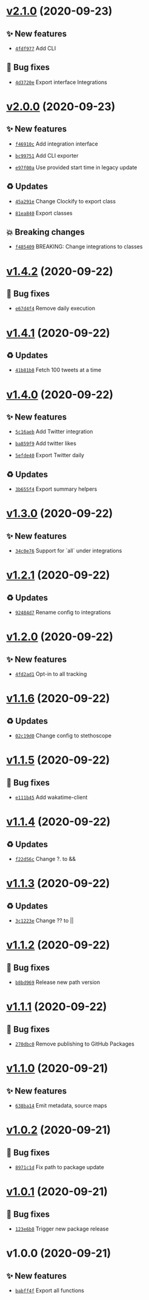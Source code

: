 # [v2.1.0](https://github.com/stethoscope-js/integrations/compare/v2.0.0...v2.1.0) (2020-09-23)

## ✨ New features

- [`4fdf977`](https://github.com/stethoscope-js/integrations/commit/4fdf977) Add CLI

## 🐛 Bug fixes

- [`4d3720e`](https://github.com/stethoscope-js/integrations/commit/4d3720e) Export interface Integrations

# [v2.0.0](https://github.com/stethoscope-js/integrations/compare/v1.4.2...v2.0.0) (2020-09-23)

## ✨ New features

- [`f46910c`](https://github.com/stethoscope-js/integrations/commit/f46910c) Add integration interface

- [`bc99751`](https://github.com/stethoscope-js/integrations/commit/bc99751) Add CLI exporter

- [`e97f00a`](https://github.com/stethoscope-js/integrations/commit/e97f00a) Use provided start time in legacy update

## ♻️ Updates

- [`45a291e`](https://github.com/stethoscope-js/integrations/commit/45a291e) Change Clockify to export class

- [`81ea840`](https://github.com/stethoscope-js/integrations/commit/81ea840) Export classes

## 💥 Breaking changes

- [`f485409`](https://github.com/stethoscope-js/integrations/commit/f485409) BREAKING: Change integrations to classes

# [v1.4.2](https://github.com/stethoscope-js/integrations/compare/v1.4.1...v1.4.2) (2020-09-22)

## 🐛 Bug fixes

- [`e67d4f4`](https://github.com/stethoscope-js/integrations/commit/e67d4f4) Remove daily execution

# [v1.4.1](https://github.com/stethoscope-js/integrations/compare/v1.4.0...v1.4.1) (2020-09-22)

## ♻️ Updates

- [`41b81b8`](https://github.com/stethoscope-js/integrations/commit/41b81b8) Fetch 100 tweets at a time

# [v1.4.0](https://github.com/stethoscope-js/integrations/compare/v1.3.0...v1.4.0) (2020-09-22)

## ✨ New features

- [`5c16aeb`](https://github.com/stethoscope-js/integrations/commit/5c16aeb) Add Twitter integration

- [`ba859f9`](https://github.com/stethoscope-js/integrations/commit/ba859f9) Add twitter likes

- [`5efde40`](https://github.com/stethoscope-js/integrations/commit/5efde40) Export Twitter daily

## ♻️ Updates

- [`3b655f4`](https://github.com/stethoscope-js/integrations/commit/3b655f4) Export summary helpers

# [v1.3.0](https://github.com/stethoscope-js/integrations/compare/v1.2.1...v1.3.0) (2020-09-22)

## ✨ New features

- [`34c0e76`](https://github.com/stethoscope-js/integrations/commit/34c0e76) Support for &#x60;all&#x60; under integrations

# [v1.2.1](https://github.com/stethoscope-js/integrations/compare/v1.2.0...v1.2.1) (2020-09-22)

## ♻️ Updates

- [`92484d7`](https://github.com/stethoscope-js/integrations/commit/92484d7) Rename config to integrations

# [v1.2.0](https://github.com/stethoscope-js/integrations/compare/v1.1.6...v1.2.0) (2020-09-22)

## ✨ New features

- [`4fd2ad1`](https://github.com/stethoscope-js/integrations/commit/4fd2ad1) Opt-in to all tracking

# [v1.1.6](https://github.com/stethoscope-js/integrations/compare/v1.1.5...v1.1.6) (2020-09-22)

## ♻️ Updates

- [`02c19d0`](https://github.com/stethoscope-js/integrations/commit/02c19d0) Change config to stethoscope

# [v1.1.5](https://github.com/stethoscope-js/integrations/compare/v1.1.4...v1.1.5) (2020-09-22)

## 🐛 Bug fixes

- [`e111b45`](https://github.com/stethoscope-js/integrations/commit/e111b45) Add wakatime-client

# [v1.1.4](https://github.com/stethoscope-js/integrations/compare/v1.1.3...v1.1.4) (2020-09-22)

## ♻️ Updates

- [`f22d56c`](https://github.com/stethoscope-js/integrations/commit/f22d56c) Change ?. to &amp;&amp;

# [v1.1.3](https://github.com/stethoscope-js/integrations/compare/v1.1.2...v1.1.3) (2020-09-22)

## ♻️ Updates

- [`3c1223e`](https://github.com/stethoscope-js/integrations/commit/3c1223e) Change ?? to ||

# [v1.1.2](https://github.com/stethoscope-js/integrations/compare/v1.1.1...v1.1.2) (2020-09-22)

## 🐛 Bug fixes

- [`b8bd969`](https://github.com/stethoscope-js/integrations/commit/b8bd969) Release new path version

# [v1.1.1](https://github.com/stethoscope-js/integrations/compare/v1.1.0...v1.1.1) (2020-09-22)

## 🐛 Bug fixes

- [`270dbc0`](https://github.com/stethoscope-js/integrations/commit/270dbc0) Remove publishing to GitHub Packages

# [v1.1.0](https://github.com/stethoscope-js/integrations/compare/v1.0.2...v1.1.0) (2020-09-21)

## ✨ New features

- [`638ba14`](https://github.com/stethoscope-js/integrations/commit/638ba14) Emit metadata, source maps

# [v1.0.2](https://github.com/stethoscope-js/integrations/compare/v1.0.1...v1.0.2) (2020-09-21)

## 🐛 Bug fixes

- [`8971c1d`](https://github.com/stethoscope-js/integrations/commit/8971c1d) Fix path to package update

# [v1.0.1](https://github.com/stethoscope-js/integrations/compare/v1.0.0...v1.0.1) (2020-09-21)

## 🐛 Bug fixes

- [`123e6b8`](https://github.com/stethoscope-js/integrations/commit/123e6b8) Trigger new package release

# v1.0.0 (2020-09-21)

## ✨ New features

- [`babff4f`](https://github.com/stethoscope-js/integrations/commit/babff4f) Export all functions
